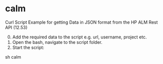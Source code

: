 # calm
Curl Script Example for getting Data in JSON format from the HP ALM Rest API (12.53)

0. Add the required data to the script e.g. url, username, project etc.
1. Open the bash, navigate to the script folder.
2. Start the script:

sh calm
